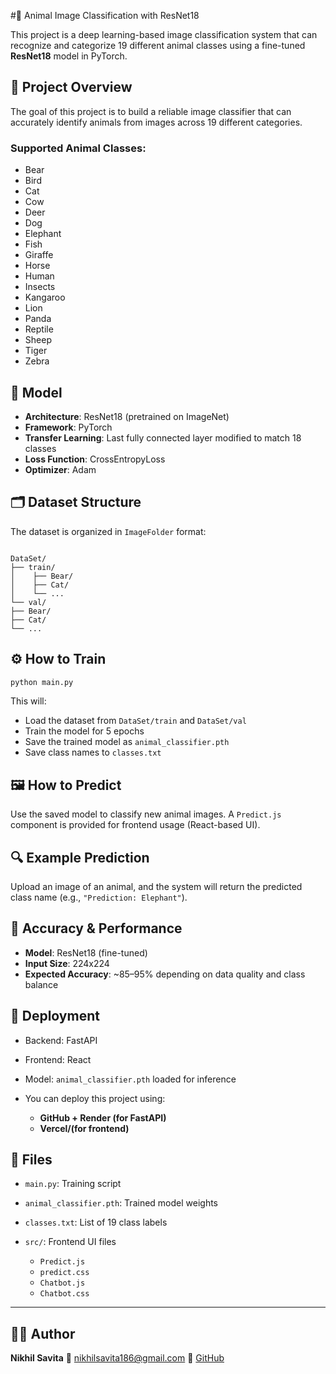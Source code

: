 #🐾 Animal Image Classification with ResNet18

This project is a deep learning-based image classification system that can recognize and categorize 19 different animal classes using a fine-tuned **ResNet18** model in PyTorch.

## 📌 Project Overview

The goal of this project is to build a reliable image classifier that can accurately identify animals from images across 19 different categories.

### Supported Animal Classes:
- Bear  
- Bird  
- Cat  
- Cow  
- Deer  
- Dog  
- Elephant  
- Fish  
- Giraffe  
- Horse  
- Human  
- Insects  
- Kangaroo  
- Lion  
- Panda  
- Reptile  
- Sheep  
- Tiger  
- Zebra  

## 🧠 Model

- **Architecture**: ResNet18 (pretrained on ImageNet)
- **Framework**: PyTorch
- **Transfer Learning**: Last fully connected layer modified to match 18 classes
- **Loss Function**: CrossEntropyLoss
- **Optimizer**: Adam

## 🗂️ Dataset Structure

The dataset is organized in `ImageFolder` format:

```

DataSet/
├── train/
│    ├── Bear/
│    ├── Cat/
│    └── ...
└── val/
├── Bear/
├── Cat/
└── ...

````

## ⚙️ How to Train

```bash
python main.py
````

This will:

* Load the dataset from `DataSet/train` and `DataSet/val`
* Train the model for 5 epochs
* Save the trained model as `animal_classifier.pth`
* Save class names to `classes.txt`

## 🖼️ How to Predict

Use the saved model to classify new animal images. A `Predict.js` component is provided for frontend usage (React-based UI).

## 🔍 Example Prediction

Upload an image of an animal, and the system will return the predicted class name (e.g., `"Prediction: Elephant"`).

## 🧪 Accuracy & Performance

* **Model**: ResNet18 (fine-tuned)
* **Input Size**: 224x224
* **Expected Accuracy**: \~85–95% depending on data quality and class balance

## 🚀 Deployment

* Backend: FastAPI
* Frontend: React
* Model: `animal_classifier.pth` loaded for inference
* You can deploy this project using:

  * **GitHub + Render (for FastAPI)**
  * **Vercel/(for frontend)**

## 📁 Files

* `main.py`: Training script
* `animal_classifier.pth`: Trained model weights
* `classes.txt`: List of 19 class labels
* `src/`: Frontend UI files

  * `Predict.js`
  * `predict.css`
  * `Chatbot.js`
  * `Chatbot.css`

---

## 👨‍💻 Author

**Nikhil Savita**
📧 [nikhilsavita186@gmail.com](mailto:nikhilsavita186@gmail.com)
🔗 [GitHub](https://github.com/Nikhil181511)

